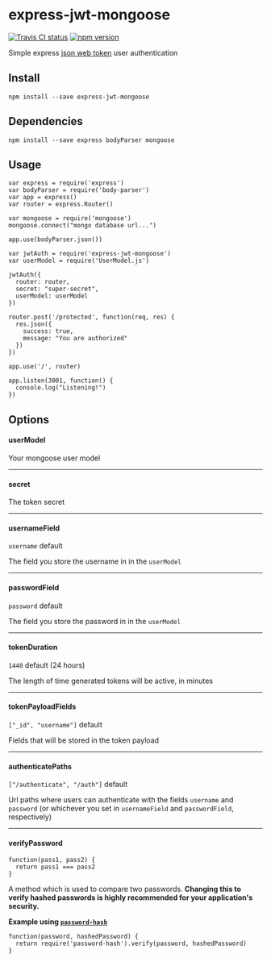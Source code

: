 # express-jwt-mongoose

[![Travis CI status](https://travis-ci.org/danielrw7/express-jwt-mongoose.svg)](https://travis-ci.org/danielrw7/express-jwt-mongoose) [![npm version](https://badge.fury.io/js/express-jwt-mongoose.svg)](https://www.npmjs.com/package/express-jwt-mongoose)

Simple express [json web token](http://jwt.io/) user authentication

## Install
`npm install --save express-jwt-mongoose`

## Dependencies
`npm install --save express bodyParser mongoose`

## Usage

```
var express = require('express')
var bodyParser = require('body-parser')
var app = express()
var router = express.Router()

var mongoose = require('mongoose')
mongoose.connect("mongo database url...")

app.use(bodyParser.json())

var jwtAuth = require('express-jwt-mongoose')
var userModel = require('UserModel.js')

jwtAuth({
  router: router,
  secret: "super-secret",
  userModel: userModel
})

router.post('/protected', function(req, res) {
  res.json({
    success: true,
    message: "You are authorized"
  })
})

app.use('/', router)

app.listen(3001, function() {
  console.log("Listening!")
})
```

## Options
#### userModel
Your mongoose user model

------------
#### secret
The token secret

------------
#### usernameField
`username` default

The field you store the username in in the `userModel`

------------
#### passwordField
`password` default

The field you store the password in in the `userModel`

------------
#### tokenDuration
`1440` default (24 hours)

The length of time generated tokens will be active, in minutes

------------
#### tokenPayloadFields
`["_id", "username"]` default

Fields that will be stored in the token payload

------------
#### authenticatePaths
`["/authenticate", "/auth"]` default

Url paths where users can authenticate with the fields `username` and `password` (or whichever you set in `usernameField` and `passwordField`, respectively)

------------
#### verifyPassword
```
function(pass1, pass2) {
  return pass1 === pass2
}
```

A method which is used to compare two passwords. **Changing this to verify hashed passwords is highly recommended for your application's security.**

**Example using [`password-hash`](https://github.com/davidwood/node-password-hash)**
```
function(password, hashedPassword) {
  return require('password-hash').verify(password, hashedPassword)
}
```

